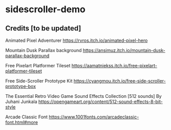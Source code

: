 # sidescroller-demo

## Credits [to be updated]

Animated Pixel Adventurer https://rvros.itch.io/animated-pixel-hero

Mountain Dusk Parallax background https://ansimuz.itch.io/mountain-dusk-parallax-background

Free Pixelart Platformer Tileset https://aamatniekss.itch.io/free-pixelart-platformer-tileset

Free Side-Scroller Prototype Kit https://cyangmou.itch.io/free-side-scroller-prototype-box

The Essential Retro Video Game Sound Effects Collection [512 sounds] By Juhani Junkala https://opengameart.org/content/512-sound-effects-8-bit-style

Arcade Classic Font https://www.1001fonts.com/arcadeclassic-font.html#more